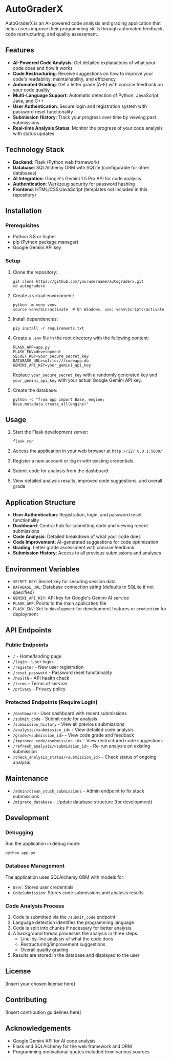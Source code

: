 # AutoGraderX

AutoGraderX is an AI-powered code analysis and grading application that helps users improve their programming skills through automated feedback, code restructuring, and quality assessment.

## Features

- **AI-Powered Code Analysis**: Get detailed explanations of what your code does and how it works
- **Code Restructuring**: Receive suggestions on how to improve your code's readability, maintainability, and efficiency
- **Automated Grading**: Get a letter grade (A-F) with concise feedback on your code quality
- **Multi-Language Support**: Automatic detection of Python, JavaScript, Java, and C++
- **User Authentication**: Secure login and registration system with password reset functionality
- **Submission History**: Track your progress over time by viewing past submissions
- **Real-time Analysis Status**: Monitor the progress of your code analysis with status updates

## Technology Stack

- **Backend**: Flask (Python web framework)
- **Database**: SQLAlchemy ORM with SQLite (configurable for other databases)
- **AI Integration**: Google's Gemini 1.5 Pro API for code analysis
- **Authentication**: Werkzeug security for password hashing
- **Frontend**: HTML/CSS/JavaScript (templates not included in this repository)

## Installation

### Prerequisites

- Python 3.8 or higher
- pip (Python package manager)
- Google Gemini API key

### Setup

1. Clone the repository:
   ```
   git clone https://github.com/yourusername/autograderx.git
   cd autograderx
   ```

2. Create a virtual environment:
   ```
   python -m venv venv
   source venv/bin/activate  # On Windows, use: venv\Scripts\activate
   ```

3. Install dependencies:
   ```
   pip install -r requirements.txt
   ```

4. Create a `.env` file in the root directory with the following content:
   ```
   FLASK_APP=app.py
   FLASK_ENV=development
   SECRET_KEY=your_secure_secret_key
   DATABASE_URL=sqlite:///codeapp.db
   GEMINI_API_KEY=your_gemini_api_key
   ```

   Replace `your_secure_secret_key` with a randomly generated key and `your_gemini_api_key` with your actual Google Gemini API key.

5. Create the database:
   ```
   python -c "from app import Base, engine; Base.metadata.create_all(engine)"
   ```

## Usage

1. Start the Flask development server:
   ```
   flask run
   ```

2. Access the application in your web browser at `http://127.0.0.1:5000/`

3. Register a new account or log in with existing credentials

4. Submit code for analysis from the dashboard

5. View detailed analysis results, improved code suggestions, and overall grade

## Application Structure

- **User Authentication**: Registration, login, and password reset functionality
- **Dashboard**: Central hub for submitting code and viewing recent submissions
- **Code Analysis**: Detailed breakdown of what your code does
- **Code Improvement**: AI-generated suggestions for code optimization
- **Grading**: Letter grade assessment with concise feedback
- **Submission History**: Access to all previous submissions and analyses

## Environment Variables

- `SECRET_KEY`: Secret key for securing session data
- `DATABASE_URL`: Database connection string (defaults to SQLite if not specified)
- `GEMINI_API_KEY`: API key for Google's Gemini AI service
- `FLASK_APP`: Points to the main application file
- `FLASK_ENV`: Set to `development` for development features or `production` for deployment

## API Endpoints

### Public Endpoints

- `/` - Home/landing page
- `/login` - User login
- `/register` - New user registration
- `/reset_password` - Password reset functionality
- `/health` - API health check
- `/terms` - Terms of service
- `/privacy` - Privacy policy

### Protected Endpoints (Require Login)

- `/dashboard` - User dashboard with recent submissions
- `/submit_code` - Submit code for analysis
- `/submission_history` - View all previous submissions
- `/analysis/<submission_id>` - View detailed code analysis
- `/grade/<submission_id>` - View code grade and feedback
- `/improved_code/<submission_id>` - View restructured code suggestions
- `/refresh_analysis/<submission_id>` - Re-run analysis on existing submission
- `/check_analysis_status/<submission_id>` - Check status of ongoing analysis

## Maintenance

- `/admin/clean_stuck_submissions` - Admin endpoint to fix stuck submissions
- `/migrate_database` - Update database structure (for development)

## Development

### Debugging

Run the application in debug mode:
```
python app.py
```

### Database Management

The application uses SQLAlchemy ORM with models for:
- `User`: Stores user credentials
- `CodeSubmission`: Stores code submissions and analysis results

### Code Analysis Process

1. Code is submitted via the `/submit_code` endpoint
2. Language detection identifies the programming language
3. Code is split into chunks if necessary for better analysis
4. A background thread processes the analysis in three steps:
   - Line-by-line analysis of what the code does
   - Restructuring/improvement suggestions
   - Overall quality grading
5. Results are stored in the database and displayed to the user

## License

[Insert your chosen license here]

## Contributing

[Insert contribution guidelines here]

## Acknowledgements

- Google Gemini API for AI code analysis
- Flask and SQLAlchemy for the web framework and ORM
- Programming motivational quotes included from various sources

